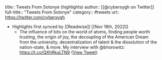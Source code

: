title:: Tweets From Sotonye (highlights)
author:: [[@cybersygh on Twitter]]
full-title:: "Tweets From Sotonye"
category:: #tweets
url:: https://twitter.com/cybersygh

- Highlights first synced by [[Readwise]] [[Nov 18th, 2022]]
	- The influence of bits on the world of atoms, finding people worth trusting, the origin of joy, the decoupling of the American Dream from the university, decentralization of talent & the dissolution of the nation-state, & more. My interview with @bhorowitz: https://t.co/QXhRkuLTN9 ([View Tweet](https://twitter.com/cybersygh/status/1387486996910678016))